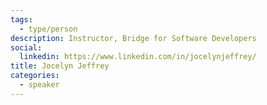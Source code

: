 ```yaml
---
tags:
  - type/person
description: Instructor, Bridge for Software Developers
social:
  linkedin: https://www.linkedin.com/in/jocelynjeffrey/
title: Jocelyn Jeffrey
categories:
  - speaker
---
```


